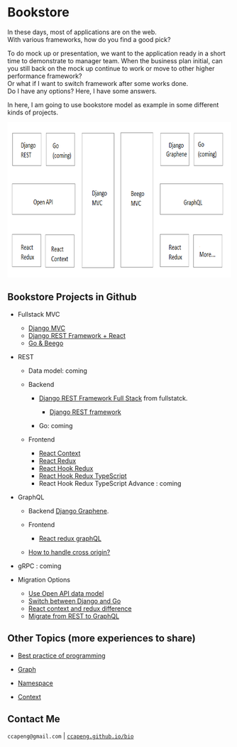 # Bookstore

In these days, most of applications are on the web.  
With various frameworks, how do you find a good pick?  

To do mock up or presentation, we want to the application ready in a short time to demonstrate to manager team.
When the business plan initial, can you still back on the mock up continue to work or move to other higher performance framework?  
Or what if I want to switch framework after some works done.  
Do I have any options? Here, I have some answers.

In here, I am going to use bookstore model as example in some different kinds of projects.

<img src="bookstore.png" width="766" height="349" />

## Bookstore Projects in Github

- Fullstack MVC
	- [Django MVC](https://github.com/ccapeng/django-bookstore)
	- [Django REST Framework + React](https://github.com/ccapeng/bookstore_api)
	- [Go & Beego](https://github.com/ccapeng/beego-bookstore)

- REST
	- Data model: coming
	
	- Backend
		- [Django REST Framework Full Stack]((https://github.com/ccapeng/bookstore_api)) from fullstatck.
			- [Django REST framework](topic-django-REST.md)
			
		- Go: coming
		
	- Frontend
		- [React Context](https://github.com/ccapeng/bookstore-context)
		- [React Redux](https://github.com/ccapeng/bookstore-redux)
		- [React Hook Redux](https://github.com/ccapeng/bookstore-hook-redux)
		- [React Hook Redux TypeScript](https://github.com/ccapeng/bookstore-tx-redux)
		- React Hook Redux TypeScript Advance : coming

- GraphQL
	- Backend
		[Django Graphene](https://github.com/ccapeng/bookstore_graphene).
		
	- Frontend
		- [React redux graphQL](https://github.com/ccapeng/bookstore-redux-graphql)
		
	- [How to handle cross origin?](topic-graphQL-cross-origin.md)

- gRPC : coming

	

- Migration Options
	- [Use Open API data model](topic-use-open-api.md)
	- [Switch between Django and Go](topic-switch-between-django-and-go.md)
	- [React context and redux difference](topic-react-context-and-redux-diff.md)
	- [Migrate from REST to GraphQL](topic-REST-to-graphQL.md)


## Other Topics (more experiences to share)

- [Best practice of programming](https://ccapeng.gitbook.io/programming/)

- [Graph](https://ccapeng.gitbook.io/graph/)

- [Namespace](https://ccapeng.gitbook.io/namespace/)

- [Context](https://ccapeng.gitbook.io/context/)


## Contact Me

`ccapeng@gmail.com` | [`ccapeng.github.io/bio`](https://ccapeng.github.io/bio)